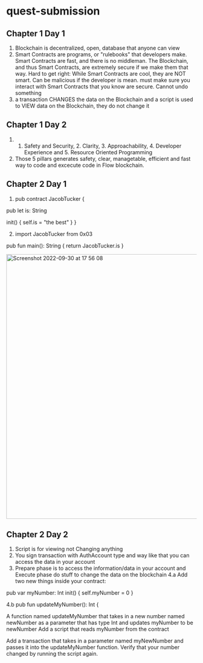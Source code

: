 # quest-submission

## Chapter 1 Day 1 
1. Blockchain is decentralized, open, database that anyone can view
2. Smart Contracts are programs, or "rulebooks" that developers make. Smart Contracts are fast, and there is no middleman. The Blockchain, and thus Smart Contracts, are extremely secure if we make them that way. Hard to get right: While Smart Contracts are cool, they are NOT smart. Can be malicious if the developer is mean. must make sure you interact with Smart Contracts that you know are secure. Cannot undo something
3. a transaction CHANGES the data on the Blockchain and a script is used to VIEW data on the Blockchain, they do not change it

## Chapter 1 Day 2
1. 1. Safety and Security, 2. Clarity, 3. Approachability, 4. Developer Experience and 5. Resource Oriented Programming
2. Those 5 pillars generates safety, clear, managetable, efficient and fast way to code and excecute code in Flow blockchain.

## Chapter 2 Day 1
1. pub contract JacobTucker {

pub let is: String

init() {
    self.is = "the best"
}
}

2. import JacobTucker from 0x03

pub fun main(): String {
    return JacobTucker.is
    }

<img width="700" alt="Screenshot 2022-09-30 at 17 56 08" src="https://user-images.githubusercontent.com/114108357/193298113-0ccbd9a0-59db-4eb4-a239-62076f10fa7b.png">


## Chapter 2 Day 2
1. Script is for viewing not Changing anything
2. You sign transaction with AuthAccount type and way like that you can access the data in your account
3. Prepare phase is to access the information/data in your account and Execute phase do stuff to change the data on the blockchain
4.a Add two new things inside your contract:

pub var myNumber: Int
init() {
  self.myNumber = 0
  }

4.b
pub fun updateMyNumber(): Int {
  
A function named updateMyNumber that takes in a new number named newNumber as a parameter that has type Int and updates myNumber to be newNumber
Add a script that reads myNumber from the contract

Add a transaction that takes in a parameter named myNewNumber and passes it into the updateMyNumber function. Verify that your number changed by running the script again.
